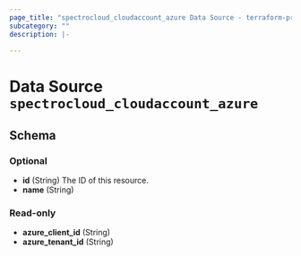 ```yaml
---
page_title: "spectrocloud_cloudaccount_azure Data Source - terraform-provider-spectrocloud"
subcategory: ""
description: |-
  
---
```


# Data Source `spectrocloud_cloudaccount_azure`





## Schema

### Optional

- **id** (String) The ID of this resource.
- **name** (String)

### Read-only

- **azure_client_id** (String)
- **azure_tenant_id** (String)


